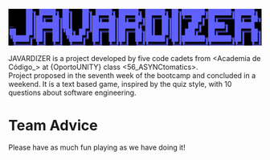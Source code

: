 ![alt text1][logo]

[logo]: READMEIMG/READMEIMG_Javardizer.png "Title Text"

JAVARDIZER is a project developed by five code cadets from <Academia de Código_> at {OportoUNITY} class <56_ASYNCtomatics>.  
Project proposed in the seventh week of the bootcamp and concluded in a weekend.
It is a text based game, inspired by the quiz style, with 10 questions about software engineering.

# Team Advice

Please have as much fun playing as we have doing it!

